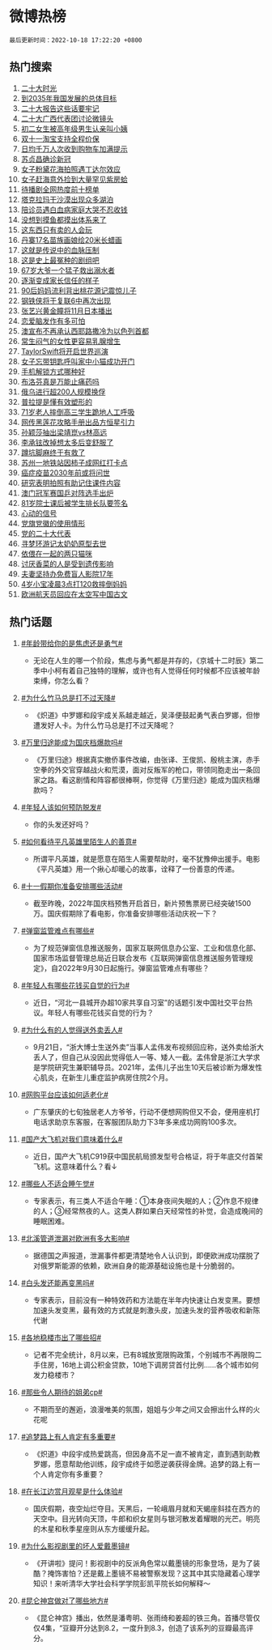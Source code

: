 # 微博热榜

`最后更新时间：2022-10-18 17:22:20 +0800`

## 热门搜索

1. [二十大时光](https://m.weibo.cn/search?containerid=100103type%3D1%26t%3D10%26q%3D%23%E4%BA%8C%E5%8D%81%E5%A4%A7%E6%97%B6%E5%85%89%23&stream_entry_id=51&isnewpage=1&extparam=seat%3D1%26cate%3D10103%26filter_type%3Drealtimehot%26dgr%3D0%26pos%3D0%26c_type%3D51%26display_time%3D1666084938%26pre_seqid%3D166608493801203014283&luicode=10000011&lfid=106003type%253D25%2526t%253D3%2526disable_hot%253D1%2526filter_type%253Drealtimehot)
1. [到2035年我国发展的总体目标](https://m.weibo.cn/search?containerid=100103type%3D1%26t%3D10%26q%3D%23%E5%88%B02035%E5%B9%B4%E6%88%91%E5%9B%BD%E5%8F%91%E5%B1%95%E7%9A%84%E6%80%BB%E4%BD%93%E7%9B%AE%E6%A0%87%23&stream_entry_id=31&isnewpage=1&extparam=seat%3D1%26cate%3D0%26lcate%3D5001%26pos%3D0%26dgr%3D0%26flag%3D0%26filter_type%3Drealtimehot%26q%3D%2523%25E5%2588%25B02035%25E5%25B9%25B4%25E6%2588%2591%25E5%259B%25BD%25E5%258F%2591%25E5%25B1%2595%25E7%259A%2584%25E6%2580%25BB%25E4%25BD%2593%25E7%259B%25AE%25E6%25A0%2587%2523%26c_type%3D31%26band_rank%3D1%26realpos%3D1%26display_time%3D1666084938%26pre_seqid%3D166608493801203014283&luicode=10000011&lfid=106003type%253D25%2526t%253D3%2526disable_hot%253D1%2526filter_type%253Drealtimehot)
1. [二十大报告这些话要牢记](https://m.weibo.cn/search?containerid=100103type%3D1%26t%3D10%26q%3D%23%E4%BA%8C%E5%8D%81%E5%A4%A7%E6%8A%A5%E5%91%8A%E8%BF%99%E4%BA%9B%E8%AF%9D%E8%A6%81%E7%89%A2%E8%AE%B0%23&stream_entry_id=31&isnewpage=1&extparam=seat%3D1%26cate%3D0%26lcate%3D5001%26pos%3D1%26dgr%3D0%26flag%3D0%26filter_type%3Drealtimehot%26q%3D%2523%25E4%25BA%258C%25E5%258D%2581%25E5%25A4%25A7%25E6%258A%25A5%25E5%2591%258A%25E8%25BF%2599%25E4%25BA%259B%25E8%25AF%259D%25E8%25A6%2581%25E7%2589%25A2%25E8%25AE%25B0%2523%26c_type%3D31%26band_rank%3D2%26realpos%3D2%26display_time%3D1666084938%26pre_seqid%3D166608493801203014283&luicode=10000011&lfid=106003type%253D25%2526t%253D3%2526disable_hot%253D1%2526filter_type%253Drealtimehot)
1. [二十大广西代表团讨论微镜头](https://m.weibo.cn/search?containerid=100103type%3D1%26t%3D10%26q%3D%23%E4%BA%8C%E5%8D%81%E5%A4%A7%E5%B9%BF%E8%A5%BF%E4%BB%A3%E8%A1%A8%E5%9B%A2%E8%AE%A8%E8%AE%BA%E5%BE%AE%E9%95%9C%E5%A4%B4%23&stream_entry_id=31&isnewpage=1&extparam=seat%3D1%26cate%3D0%26lcate%3D5001%26pos%3D2%26dgr%3D0%26flag%3D0%26filter_type%3Drealtimehot%26q%3D%2523%25E4%25BA%258C%25E5%258D%2581%25E5%25A4%25A7%25E5%25B9%25BF%25E8%25A5%25BF%25E4%25BB%25A3%25E8%25A1%25A8%25E5%259B%25A2%25E8%25AE%25A8%25E8%25AE%25BA%25E5%25BE%25AE%25E9%2595%259C%25E5%25A4%25B4%2523%26c_type%3D31%26band_rank%3D3%26realpos%3D3%26display_time%3D1666084938%26pre_seqid%3D166608493801203014283&luicode=10000011&lfid=106003type%253D25%2526t%253D3%2526disable_hot%253D1%2526filter_type%253Drealtimehot)
1. [初二女生被高年级男生认亲叫小姨](https://m.weibo.cn/search?containerid=100103type%3D1%26t%3D10%26q%3D%23%E5%88%9D%E4%BA%8C%E5%A5%B3%E7%94%9F%E8%A2%AB%E9%AB%98%E5%B9%B4%E7%BA%A7%E7%94%B7%E7%94%9F%E8%AE%A4%E4%BA%B2%E5%8F%AB%E5%B0%8F%E5%A7%A8%23&stream_entry_id=31&isnewpage=1&extparam=seat%3D1%26cate%3D0%26lcate%3D5001%26pos%3D3%26dgr%3D0%26flag%3D2%26filter_type%3Drealtimehot%26q%3D%2523%25E5%2588%259D%25E4%25BA%258C%25E5%25A5%25B3%25E7%2594%259F%25E8%25A2%25AB%25E9%25AB%2598%25E5%25B9%25B4%25E7%25BA%25A7%25E7%2594%25B7%25E7%2594%259F%25E8%25AE%25A4%25E4%25BA%25B2%25E5%258F%25AB%25E5%25B0%258F%25E5%25A7%25A8%2523%26c_type%3D31%26band_rank%3D4%26realpos%3D4%26display_time%3D1666084938%26pre_seqid%3D166608493801203014283&luicode=10000011&lfid=106003type%253D25%2526t%253D3%2526disable_hot%253D1%2526filter_type%253Drealtimehot)
1. [双十一淘宝支持全程价保](https://m.weibo.cn/search?containerid=100103type%3D1%26t%3D10%26q%3D%23%E5%8F%8C%E5%8D%81%E4%B8%80%E6%B7%98%E5%AE%9D%E6%94%AF%E6%8C%81%E5%85%A8%E7%A8%8B%E4%BB%B7%E4%BF%9D%23&stream_entry_id=31&isnewpage=1&extparam=seat%3D1%26cate%3D0%26lcate%3D5001%26pos%3D4%26dgr%3D0%26flag%3D2%26filter_type%3Drealtimehot%26q%3D%2523%25E5%258F%258C%25E5%258D%2581%25E4%25B8%2580%25E6%25B7%2598%25E5%25AE%259D%25E6%2594%25AF%25E6%258C%2581%25E5%2585%25A8%25E7%25A8%258B%25E4%25BB%25B7%25E4%25BF%259D%2523%26c_type%3D31%26band_rank%3D5%26realpos%3D5%26display_time%3D1666084938%26pre_seqid%3D166608493801203014283&luicode=10000011&lfid=106003type%253D25%2526t%253D3%2526disable_hot%253D1%2526filter_type%253Drealtimehot)
1. [日均千万人次收到购物车加满提示](https://m.weibo.cn/search?containerid=100103type%3D1%26t%3D10%26q%3D%23%E6%97%A5%E5%9D%87%E5%8D%83%E4%B8%87%E4%BA%BA%E6%AC%A1%E6%94%B6%E5%88%B0%E8%B4%AD%E7%89%A9%E8%BD%A6%E5%8A%A0%E6%BB%A1%E6%8F%90%E7%A4%BA%23&stream_entry_id=31&isnewpage=1&extparam=seat%3D1%26cate%3D0%26lcate%3D5001%26pos%3D5%26dgr%3D0%26flag%3D1%26filter_type%3Drealtimehot%26q%3D%2523%25E6%2597%25A5%25E5%259D%2587%25E5%258D%2583%25E4%25B8%2587%25E4%25BA%25BA%25E6%25AC%25A1%25E6%2594%25B6%25E5%2588%25B0%25E8%25B4%25AD%25E7%2589%25A9%25E8%25BD%25A6%25E5%258A%25A0%25E6%25BB%25A1%25E6%258F%2590%25E7%25A4%25BA%2523%26c_type%3D31%26band_rank%3D6%26realpos%3D6%26display_time%3D1666084938%26pre_seqid%3D166608493801203014283&luicode=10000011&lfid=106003type%253D25%2526t%253D3%2526disable_hot%253D1%2526filter_type%253Drealtimehot)
1. [苏贞昌确诊新冠](https://m.weibo.cn/search?containerid=100103type%3D1%26t%3D10%26q%3D%23%E8%8B%8F%E8%B4%9E%E6%98%8C%E7%A1%AE%E8%AF%8A%E6%96%B0%E5%86%A0%23&stream_entry_id=31&isnewpage=1&extparam=seat%3D1%26cate%3D0%26lcate%3D5001%26pos%3D6%26dgr%3D0%26flag%3D1%26filter_type%3Drealtimehot%26q%3D%2523%25E8%258B%258F%25E8%25B4%259E%25E6%2598%258C%25E7%25A1%25AE%25E8%25AF%258A%25E6%2596%25B0%25E5%2586%25A0%2523%26c_type%3D31%26band_rank%3D7%26realpos%3D7%26display_time%3D1666084938%26pre_seqid%3D166608493801203014283&luicode=10000011&lfid=106003type%253D25%2526t%253D3%2526disable_hot%253D1%2526filter_type%253Drealtimehot)
1. [女子粉黛花海拍照遇丁达尔效应](https://m.weibo.cn/search?containerid=100103type%3D1%26t%3D10%26q%3D%23%E5%A5%B3%E5%AD%90%E7%B2%89%E9%BB%9B%E8%8A%B1%E6%B5%B7%E6%8B%8D%E7%85%A7%E9%81%87%E4%B8%81%E8%BE%BE%E5%B0%94%E6%95%88%E5%BA%94%23&stream_entry_id=31&isnewpage=1&extparam=seat%3D1%26cate%3D0%26lcate%3D5001%26pos%3D7%26dgr%3D0%26flag%3D0%26filter_type%3Drealtimehot%26q%3D%2523%25E5%25A5%25B3%25E5%25AD%2590%25E7%25B2%2589%25E9%25BB%259B%25E8%258A%25B1%25E6%25B5%25B7%25E6%258B%258D%25E7%2585%25A7%25E9%2581%2587%25E4%25B8%2581%25E8%25BE%25BE%25E5%25B0%2594%25E6%2595%2588%25E5%25BA%2594%2523%26c_type%3D31%26band_rank%3D8%26realpos%3D8%26display_time%3D1666084938%26pre_seqid%3D166608493801203014283&luicode=10000011&lfid=106003type%253D25%2526t%253D3%2526disable_hot%253D1%2526filter_type%253Drealtimehot)
1. [女子赶海意外捡到大量罕见紫房蛤](https://m.weibo.cn/search?containerid=100103type%3D1%26t%3D10%26q%3D%23%E5%A5%B3%E5%AD%90%E8%B5%B6%E6%B5%B7%E6%84%8F%E5%A4%96%E6%8D%A1%E5%88%B0%E5%A4%A7%E9%87%8F%E7%BD%95%E8%A7%81%E7%B4%AB%E6%88%BF%E8%9B%A4%23&stream_entry_id=31&isnewpage=1&extparam=seat%3D1%26cate%3D0%26lcate%3D5001%26pos%3D8%26dgr%3D0%26flag%3D0%26filter_type%3Drealtimehot%26q%3D%2523%25E5%25A5%25B3%25E5%25AD%2590%25E8%25B5%25B6%25E6%25B5%25B7%25E6%2584%258F%25E5%25A4%2596%25E6%258D%25A1%25E5%2588%25B0%25E5%25A4%25A7%25E9%2587%258F%25E7%25BD%2595%25E8%25A7%2581%25E7%25B4%25AB%25E6%2588%25BF%25E8%259B%25A4%2523%26c_type%3D31%26band_rank%3D9%26realpos%3D9%26display_time%3D1666084938%26pre_seqid%3D166608493801203014283&luicode=10000011&lfid=106003type%253D25%2526t%253D3%2526disable_hot%253D1%2526filter_type%253Drealtimehot)
1. [待播剧全网热度前十榜单](https://m.weibo.cn/search?containerid=100103type%3D1%26t%3D10%26q%3D%23%E5%BE%85%E6%92%AD%E5%89%A7%E5%85%A8%E7%BD%91%E7%83%AD%E5%BA%A6%E5%89%8D%E5%8D%81%E6%A6%9C%E5%8D%95%23&stream_entry_id=31&isnewpage=1&extparam=seat%3D1%26cate%3D0%26lcate%3D5001%26pos%3D9%26dgr%3D0%26flag%3D0%26filter_type%3Drealtimehot%26q%3D%2523%25E5%25BE%2585%25E6%2592%25AD%25E5%2589%25A7%25E5%2585%25A8%25E7%25BD%2591%25E7%2583%25AD%25E5%25BA%25A6%25E5%2589%258D%25E5%258D%2581%25E6%25A6%259C%25E5%258D%2595%2523%26c_type%3D31%26band_rank%3D10%26realpos%3D10%26display_time%3D1666084938%26pre_seqid%3D166608493801203014283&luicode=10000011&lfid=106003type%253D25%2526t%253D3%2526disable_hot%253D1%2526filter_type%253Drealtimehot)
1. [塔克拉玛干沙漠出现众多湖泊](https://m.weibo.cn/search?containerid=100103type%3D1%26t%3D10%26q%3D%23%E5%A1%94%E5%85%8B%E6%8B%89%E7%8E%9B%E5%B9%B2%E6%B2%99%E6%BC%A0%E5%87%BA%E7%8E%B0%E4%BC%97%E5%A4%9A%E6%B9%96%E6%B3%8A%23&stream_entry_id=31&isnewpage=1&extparam=seat%3D1%26cate%3D0%26lcate%3D5001%26pos%3D10%26dgr%3D0%26flag%3D1%26filter_type%3Drealtimehot%26q%3D%2523%25E5%25A1%2594%25E5%2585%258B%25E6%258B%2589%25E7%258E%259B%25E5%25B9%25B2%25E6%25B2%2599%25E6%25BC%25A0%25E5%2587%25BA%25E7%258E%25B0%25E4%25BC%2597%25E5%25A4%259A%25E6%25B9%2596%25E6%25B3%258A%2523%26c_type%3D31%26band_rank%3D11%26realpos%3D11%26display_time%3D1666084938%26pre_seqid%3D166608493801203014283&luicode=10000011&lfid=106003type%253D25%2526t%253D3%2526disable_hot%253D1%2526filter_type%253Drealtimehot)
1. [陪诊员遇白血病家庭大哭不忍收钱](https://m.weibo.cn/search?containerid=100103type%3D1%26t%3D10%26q%3D%23%E9%99%AA%E8%AF%8A%E5%91%98%E9%81%87%E7%99%BD%E8%A1%80%E7%97%85%E5%AE%B6%E5%BA%AD%E5%A4%A7%E5%93%AD%E4%B8%8D%E5%BF%8D%E6%94%B6%E9%92%B1%23&stream_entry_id=31&isnewpage=1&extparam=seat%3D1%26cate%3D0%26lcate%3D5001%26pos%3D11%26dgr%3D0%26flag%3D1%26filter_type%3Drealtimehot%26q%3D%2523%25E9%2599%25AA%25E8%25AF%258A%25E5%2591%2598%25E9%2581%2587%25E7%2599%25BD%25E8%25A1%2580%25E7%2597%2585%25E5%25AE%25B6%25E5%25BA%25AD%25E5%25A4%25A7%25E5%2593%25AD%25E4%25B8%258D%25E5%25BF%258D%25E6%2594%25B6%25E9%2592%25B1%2523%26c_type%3D31%26band_rank%3D12%26realpos%3D12%26display_time%3D1666084938%26pre_seqid%3D166608493801203014283&luicode=10000011&lfid=106003type%253D25%2526t%253D3%2526disable_hot%253D1%2526filter_type%253Drealtimehot)
1. [没想到摸鱼都摸出体系来了](https://m.weibo.cn/search?containerid=100103type%3D1%26t%3D10%26q%3D%23%E6%B2%A1%E6%83%B3%E5%88%B0%E6%91%B8%E9%B1%BC%E9%83%BD%E6%91%B8%E5%87%BA%E4%BD%93%E7%B3%BB%E6%9D%A5%E4%BA%86%23&stream_entry_id=31&isnewpage=1&extparam=seat%3D1%26cate%3D0%26lcate%3D5001%26pos%3D12%26dgr%3D0%26flag%3D0%26filter_type%3Drealtimehot%26q%3D%2523%25E6%25B2%25A1%25E6%2583%25B3%25E5%2588%25B0%25E6%2591%25B8%25E9%25B1%25BC%25E9%2583%25BD%25E6%2591%25B8%25E5%2587%25BA%25E4%25BD%2593%25E7%25B3%25BB%25E6%259D%25A5%25E4%25BA%2586%2523%26c_type%3D31%26band_rank%3D13%26realpos%3D13%26display_time%3D1666084938%26pre_seqid%3D166608493801203014283&luicode=10000011&lfid=106003type%253D25%2526t%253D3%2526disable_hot%253D1%2526filter_type%253Drealtimehot)
1. [这东西只有卖的人会玩](https://m.weibo.cn/search?containerid=100103type%3D1%26t%3D10%26q%3D%23%E8%BF%99%E4%B8%9C%E8%A5%BF%E5%8F%AA%E6%9C%89%E5%8D%96%E7%9A%84%E4%BA%BA%E4%BC%9A%E7%8E%A9%23&stream_entry_id=31&isnewpage=1&extparam=seat%3D1%26cate%3D0%26lcate%3D5001%26pos%3D13%26dgr%3D0%26flag%3D1%26filter_type%3Drealtimehot%26q%3D%2523%25E8%25BF%2599%25E4%25B8%259C%25E8%25A5%25BF%25E5%258F%25AA%25E6%259C%2589%25E5%258D%2596%25E7%259A%2584%25E4%25BA%25BA%25E4%25BC%259A%25E7%258E%25A9%2523%26c_type%3D31%26band_rank%3D14%26realpos%3D14%26display_time%3D1666084938%26pre_seqid%3D166608493801203014283&luicode=10000011&lfid=106003type%253D25%2526t%253D3%2526disable_hot%253D1%2526filter_type%253Drealtimehot)
1. [丹寨17名苗族画娘绘20米长蜡画](https://m.weibo.cn/search?containerid=100103type%3D1%26t%3D10%26q%3D%23%E4%B8%B9%E5%AF%A817%E5%90%8D%E8%8B%97%E6%97%8F%E7%94%BB%E5%A8%98%E7%BB%9820%E7%B1%B3%E9%95%BF%E8%9C%A1%E7%94%BB%23&stream_entry_id=31&isnewpage=1&extparam=seat%3D1%26cate%3D0%26lcate%3D5001%26pos%3D14%26dgr%3D0%26flag%3D0%26filter_type%3Drealtimehot%26adid%3D168409%26q%3D%2523%25E4%25B8%25B9%25E5%25AF%25A817%25E5%2590%258D%25E8%258B%2597%25E6%2597%258F%25E7%2594%25BB%25E5%25A8%2598%25E7%25BB%259820%25E7%25B1%25B3%25E9%2595%25BF%25E8%259C%25A1%25E7%2594%25BB%2523%26c_type%3D31%26band_rank%3D15%26realpos%3D15%26display_time%3D1666084938%26pre_seqid%3D166608493801203014283&luicode=10000011&lfid=106003type%253D25%2526t%253D3%2526disable_hot%253D1%2526filter_type%253Drealtimehot)
1. [这就是传说中的血脉压制](https://m.weibo.cn/search?containerid=100103type%3D1%26t%3D10%26q%3D%23%E8%BF%99%E5%B0%B1%E6%98%AF%E4%BC%A0%E8%AF%B4%E4%B8%AD%E7%9A%84%E8%A1%80%E8%84%89%E5%8E%8B%E5%88%B6%23&stream_entry_id=31&isnewpage=1&extparam=seat%3D1%26cate%3D0%26lcate%3D5001%26pos%3D15%26dgr%3D0%26flag%3D0%26filter_type%3Drealtimehot%26q%3D%2523%25E8%25BF%2599%25E5%25B0%25B1%25E6%2598%25AF%25E4%25BC%25A0%25E8%25AF%25B4%25E4%25B8%25AD%25E7%259A%2584%25E8%25A1%2580%25E8%2584%2589%25E5%258E%258B%25E5%2588%25B6%2523%26c_type%3D31%26band_rank%3D16%26realpos%3D16%26display_time%3D1666084938%26pre_seqid%3D166608493801203014283&luicode=10000011&lfid=106003type%253D25%2526t%253D3%2526disable_hot%253D1%2526filter_type%253Drealtimehot)
1. [这是史上最冤种的剧组吧](https://m.weibo.cn/search?containerid=100103type%3D1%26t%3D10%26q%3D%23%E8%BF%99%E6%98%AF%E5%8F%B2%E4%B8%8A%E6%9C%80%E5%86%A4%E7%A7%8D%E7%9A%84%E5%89%A7%E7%BB%84%E5%90%A7%23&stream_entry_id=31&isnewpage=1&extparam=seat%3D1%26cate%3D0%26lcate%3D5001%26pos%3D16%26dgr%3D0%26flag%3D0%26filter_type%3Drealtimehot%26q%3D%2523%25E8%25BF%2599%25E6%2598%25AF%25E5%258F%25B2%25E4%25B8%258A%25E6%259C%2580%25E5%2586%25A4%25E7%25A7%258D%25E7%259A%2584%25E5%2589%25A7%25E7%25BB%2584%25E5%2590%25A7%2523%26c_type%3D31%26band_rank%3D17%26realpos%3D17%26display_time%3D1666084938%26pre_seqid%3D166608493801203014283&luicode=10000011&lfid=106003type%253D25%2526t%253D3%2526disable_hot%253D1%2526filter_type%253Drealtimehot)
1. [67岁大爷一个猛子救出溺水者](https://m.weibo.cn/search?containerid=100103type%3D1%26t%3D10%26q%3D%2367%E5%B2%81%E5%A4%A7%E7%88%B7%E4%B8%80%E4%B8%AA%E7%8C%9B%E5%AD%90%E6%95%91%E5%87%BA%E6%BA%BA%E6%B0%B4%E8%80%85%23&stream_entry_id=31&isnewpage=1&extparam=seat%3D1%26cate%3D0%26lcate%3D5001%26pos%3D17%26dgr%3D0%26flag%3D1%26filter_type%3Drealtimehot%26q%3D%252367%25E5%25B2%2581%25E5%25A4%25A7%25E7%2588%25B7%25E4%25B8%2580%25E4%25B8%25AA%25E7%258C%259B%25E5%25AD%2590%25E6%2595%2591%25E5%2587%25BA%25E6%25BA%25BA%25E6%25B0%25B4%25E8%2580%2585%2523%26c_type%3D31%26band_rank%3D18%26realpos%3D18%26display_time%3D1666084938%26pre_seqid%3D166608493801203014283&luicode=10000011&lfid=106003type%253D25%2526t%253D3%2526disable_hot%253D1%2526filter_type%253Drealtimehot)
1. [逐渐变成家长信任的样子](https://m.weibo.cn/search?containerid=100103type%3D1%26t%3D10%26q%3D%23%E9%80%90%E6%B8%90%E5%8F%98%E6%88%90%E5%AE%B6%E9%95%BF%E4%BF%A1%E4%BB%BB%E7%9A%84%E6%A0%B7%E5%AD%90%23&stream_entry_id=31&isnewpage=1&extparam=seat%3D1%26cate%3D0%26lcate%3D5001%26pos%3D18%26dgr%3D0%26flag%3D0%26filter_type%3Drealtimehot%26q%3D%2523%25E9%2580%2590%25E6%25B8%2590%25E5%258F%2598%25E6%2588%2590%25E5%25AE%25B6%25E9%2595%25BF%25E4%25BF%25A1%25E4%25BB%25BB%25E7%259A%2584%25E6%25A0%25B7%25E5%25AD%2590%2523%26c_type%3D31%26band_rank%3D19%26realpos%3D19%26display_time%3D1666084938%26pre_seqid%3D166608493801203014283&luicode=10000011&lfid=106003type%253D25%2526t%253D3%2526disable_hot%253D1%2526filter_type%253Drealtimehot)
1. [90后妈妈流利背出桃花源记震惊儿子](https://m.weibo.cn/search?containerid=100103type%3D1%26t%3D10%26q%3D%2390%E5%90%8E%E5%A6%88%E5%A6%88%E6%B5%81%E5%88%A9%E8%83%8C%E5%87%BA%E6%A1%83%E8%8A%B1%E6%BA%90%E8%AE%B0%E9%9C%87%E6%83%8A%E5%84%BF%E5%AD%90%23&stream_entry_id=31&isnewpage=1&extparam=seat%3D1%26cate%3D0%26lcate%3D5001%26pos%3D19%26dgr%3D0%26flag%3D0%26filter_type%3Drealtimehot%26q%3D%252390%25E5%2590%258E%25E5%25A6%2588%25E5%25A6%2588%25E6%25B5%2581%25E5%2588%25A9%25E8%2583%258C%25E5%2587%25BA%25E6%25A1%2583%25E8%258A%25B1%25E6%25BA%2590%25E8%25AE%25B0%25E9%259C%2587%25E6%2583%258A%25E5%2584%25BF%25E5%25AD%2590%2523%26c_type%3D31%26band_rank%3D20%26realpos%3D20%26display_time%3D1666084938%26pre_seqid%3D166608493801203014283&luicode=10000011&lfid=106003type%253D25%2526t%253D3%2526disable_hot%253D1%2526filter_type%253Drealtimehot)
1. [钢铁侠将于复联6中再次出现](https://m.weibo.cn/search?containerid=100103type%3D1%26t%3D10%26q%3D%23%E9%92%A2%E9%93%81%E4%BE%A0%E5%B0%86%E4%BA%8E%E5%A4%8D%E8%81%946%E4%B8%AD%E5%86%8D%E6%AC%A1%E5%87%BA%E7%8E%B0%23&stream_entry_id=31&isnewpage=1&extparam=seat%3D1%26cate%3D0%26lcate%3D5001%26pos%3D20%26dgr%3D0%26flag%3D0%26filter_type%3Drealtimehot%26q%3D%2523%25E9%2592%25A2%25E9%2593%2581%25E4%25BE%25A0%25E5%25B0%2586%25E4%25BA%258E%25E5%25A4%258D%25E8%2581%25946%25E4%25B8%25AD%25E5%2586%258D%25E6%25AC%25A1%25E5%2587%25BA%25E7%258E%25B0%2523%26c_type%3D31%26band_rank%3D21%26realpos%3D21%26display_time%3D1666084938%26pre_seqid%3D166608493801203014283&luicode=10000011&lfid=106003type%253D25%2526t%253D3%2526disable_hot%253D1%2526filter_type%253Drealtimehot)
1. [张艺兴黄金瞳将11月日本播出](https://m.weibo.cn/search?containerid=100103type%3D1%26t%3D10%26q%3D%23%E5%BC%A0%E8%89%BA%E5%85%B4%E9%BB%84%E9%87%91%E7%9E%B3%E5%B0%8611%E6%9C%88%E6%97%A5%E6%9C%AC%E6%92%AD%E5%87%BA%23&stream_entry_id=31&isnewpage=1&extparam=seat%3D1%26cate%3D0%26lcate%3D5001%26pos%3D21%26dgr%3D0%26flag%3D0%26filter_type%3Drealtimehot%26q%3D%2523%25E5%25BC%25A0%25E8%2589%25BA%25E5%2585%25B4%25E9%25BB%2584%25E9%2587%2591%25E7%259E%25B3%25E5%25B0%258611%25E6%259C%2588%25E6%2597%25A5%25E6%259C%25AC%25E6%2592%25AD%25E5%2587%25BA%2523%26c_type%3D31%26band_rank%3D22%26realpos%3D22%26display_time%3D1666084938%26pre_seqid%3D166608493801203014283&luicode=10000011&lfid=106003type%253D25%2526t%253D3%2526disable_hot%253D1%2526filter_type%253Drealtimehot)
1. [恋爱脑发作有多可怕](https://m.weibo.cn/search?containerid=100103type%3D1%26t%3D10%26q%3D%23%E6%81%8B%E7%88%B1%E8%84%91%E5%8F%91%E4%BD%9C%E6%9C%89%E5%A4%9A%E5%8F%AF%E6%80%95%23&stream_entry_id=31&isnewpage=1&extparam=seat%3D1%26cate%3D0%26lcate%3D5001%26pos%3D22%26dgr%3D0%26flag%3D0%26filter_type%3Drealtimehot%26q%3D%2523%25E6%2581%258B%25E7%2588%25B1%25E8%2584%2591%25E5%258F%2591%25E4%25BD%259C%25E6%259C%2589%25E5%25A4%259A%25E5%258F%25AF%25E6%2580%2595%2523%26c_type%3D31%26band_rank%3D23%26realpos%3D23%26display_time%3D1666084938%26pre_seqid%3D166608493801203014283&luicode=10000011&lfid=106003type%253D25%2526t%253D3%2526disable_hot%253D1%2526filter_type%253Drealtimehot)
1. [澳宣布不再承认西耶路撒冷为以色列首都](https://m.weibo.cn/search?containerid=100103type%3D1%26t%3D10%26q%3D%E6%BE%B3%E5%AE%A3%E5%B8%83%E4%B8%8D%E5%86%8D%E6%89%BF%E8%AE%A4%E8%A5%BF%E8%80%B6%E8%B7%AF%E6%92%92%E5%86%B7%E4%B8%BA%E4%BB%A5%E8%89%B2%E5%88%97%E9%A6%96%E9%83%BD&stream_entry_id=31&isnewpage=1&extparam=seat%3D1%26cate%3D0%26lcate%3D5001%26pos%3D23%26dgr%3D0%26flag%3D0%26filter_type%3Drealtimehot%26q%3D%25E6%25BE%25B3%25E5%25AE%25A3%25E5%25B8%2583%25E4%25B8%258D%25E5%2586%258D%25E6%2589%25BF%25E8%25AE%25A4%25E8%25A5%25BF%25E8%2580%25B6%25E8%25B7%25AF%25E6%2592%2592%25E5%2586%25B7%25E4%25B8%25BA%25E4%25BB%25A5%25E8%2589%25B2%25E5%2588%2597%25E9%25A6%2596%25E9%2583%25BD%26c_type%3D31%26band_rank%3D24%26realpos%3D24%26display_time%3D1666084938%26pre_seqid%3D166608493801203014283&luicode=10000011&lfid=106003type%253D25%2526t%253D3%2526disable_hot%253D1%2526filter_type%253Drealtimehot)
1. [常生闷气的女性更容易乳腺增生](https://m.weibo.cn/search?containerid=100103type%3D1%26t%3D10%26q%3D%23%E5%B8%B8%E7%94%9F%E9%97%B7%E6%B0%94%E7%9A%84%E5%A5%B3%E6%80%A7%E6%9B%B4%E5%AE%B9%E6%98%93%E4%B9%B3%E8%85%BA%E5%A2%9E%E7%94%9F%23&stream_entry_id=31&isnewpage=1&extparam=seat%3D1%26cate%3D0%26lcate%3D5001%26pos%3D24%26dgr%3D0%26flag%3D0%26filter_type%3Drealtimehot%26q%3D%2523%25E5%25B8%25B8%25E7%2594%259F%25E9%2597%25B7%25E6%25B0%2594%25E7%259A%2584%25E5%25A5%25B3%25E6%2580%25A7%25E6%259B%25B4%25E5%25AE%25B9%25E6%2598%2593%25E4%25B9%25B3%25E8%2585%25BA%25E5%25A2%259E%25E7%2594%259F%2523%26c_type%3D31%26band_rank%3D25%26realpos%3D25%26display_time%3D1666084938%26pre_seqid%3D166608493801203014283&luicode=10000011&lfid=106003type%253D25%2526t%253D3%2526disable_hot%253D1%2526filter_type%253Drealtimehot)
1. [TaylorSwift将开启世界巡演](https://m.weibo.cn/search?containerid=100103type%3D1%26t%3D10%26q%3D%23TaylorSwift%E5%B0%86%E5%BC%80%E5%90%AF%E4%B8%96%E7%95%8C%E5%B7%A1%E6%BC%94%23&stream_entry_id=31&isnewpage=1&extparam=seat%3D1%26cate%3D0%26lcate%3D5001%26pos%3D25%26dgr%3D0%26flag%3D0%26filter_type%3Drealtimehot%26q%3D%2523TaylorSwift%25E5%25B0%2586%25E5%25BC%2580%25E5%2590%25AF%25E4%25B8%2596%25E7%2595%258C%25E5%25B7%25A1%25E6%25BC%2594%2523%26c_type%3D31%26band_rank%3D26%26realpos%3D26%26display_time%3D1666084938%26pre_seqid%3D166608493801203014283&luicode=10000011&lfid=106003type%253D25%2526t%253D3%2526disable_hot%253D1%2526filter_type%253Drealtimehot)
1. [女子忘带钥匙呼叫家中小猫成功开门](https://m.weibo.cn/search?containerid=100103type%3D1%26t%3D10%26q%3D%23%E5%A5%B3%E5%AD%90%E5%BF%98%E5%B8%A6%E9%92%A5%E5%8C%99%E5%91%BC%E5%8F%AB%E5%AE%B6%E4%B8%AD%E5%B0%8F%E7%8C%AB%E6%88%90%E5%8A%9F%E5%BC%80%E9%97%A8%23&stream_entry_id=31&isnewpage=1&extparam=seat%3D1%26cate%3D0%26lcate%3D5001%26pos%3D26%26dgr%3D0%26flag%3D1%26filter_type%3Drealtimehot%26q%3D%2523%25E5%25A5%25B3%25E5%25AD%2590%25E5%25BF%2598%25E5%25B8%25A6%25E9%2592%25A5%25E5%258C%2599%25E5%2591%25BC%25E5%258F%25AB%25E5%25AE%25B6%25E4%25B8%25AD%25E5%25B0%258F%25E7%258C%25AB%25E6%2588%2590%25E5%258A%259F%25E5%25BC%2580%25E9%2597%25A8%2523%26c_type%3D31%26band_rank%3D27%26realpos%3D27%26display_time%3D1666084938%26pre_seqid%3D166608493801203014283&luicode=10000011&lfid=106003type%253D25%2526t%253D3%2526disable_hot%253D1%2526filter_type%253Drealtimehot)
1. [手机解锁方式哪种好](https://m.weibo.cn/search?containerid=100103type%3D1%26t%3D10%26q%3D%23%E6%89%8B%E6%9C%BA%E8%A7%A3%E9%94%81%E6%96%B9%E5%BC%8F%E5%93%AA%E7%A7%8D%E5%A5%BD%23&stream_entry_id=31&isnewpage=1&extparam=seat%3D1%26cate%3D0%26lcate%3D5001%26pos%3D27%26dgr%3D0%26flag%3D1%26filter_type%3Drealtimehot%26q%3D%2523%25E6%2589%258B%25E6%259C%25BA%25E8%25A7%25A3%25E9%2594%2581%25E6%2596%25B9%25E5%25BC%258F%25E5%2593%25AA%25E7%25A7%258D%25E5%25A5%25BD%2523%26c_type%3D31%26band_rank%3D28%26realpos%3D28%26display_time%3D1666084938%26pre_seqid%3D166608493801203014283&luicode=10000011&lfid=106003type%253D25%2526t%253D3%2526disable_hot%253D1%2526filter_type%253Drealtimehot)
1. [布洛芬真是万能止痛药吗](https://m.weibo.cn/search?containerid=100103type%3D1%26t%3D10%26q%3D%23%E5%B8%83%E6%B4%9B%E8%8A%AC%E7%9C%9F%E6%98%AF%E4%B8%87%E8%83%BD%E6%AD%A2%E7%97%9B%E8%8D%AF%E5%90%97%23&stream_entry_id=31&isnewpage=1&extparam=seat%3D1%26cate%3D0%26lcate%3D5001%26pos%3D28%26dgr%3D0%26flag%3D0%26filter_type%3Drealtimehot%26q%3D%2523%25E5%25B8%2583%25E6%25B4%259B%25E8%258A%25AC%25E7%259C%259F%25E6%2598%25AF%25E4%25B8%2587%25E8%2583%25BD%25E6%25AD%25A2%25E7%2597%259B%25E8%258D%25AF%25E5%2590%2597%2523%26c_type%3D31%26band_rank%3D29%26realpos%3D29%26display_time%3D1666084938%26pre_seqid%3D166608493801203014283&luicode=10000011&lfid=106003type%253D25%2526t%253D3%2526disable_hot%253D1%2526filter_type%253Drealtimehot)
1. [俄乌进行超200人规模换俘](https://m.weibo.cn/search?containerid=100103type%3D1%26t%3D10%26q%3D%23%E4%BF%84%E4%B9%8C%E8%BF%9B%E8%A1%8C%E8%B6%85200%E4%BA%BA%E8%A7%84%E6%A8%A1%E6%8D%A2%E4%BF%98%23&stream_entry_id=31&isnewpage=1&extparam=seat%3D1%26cate%3D0%26lcate%3D5001%26pos%3D29%26dgr%3D0%26flag%3D0%26filter_type%3Drealtimehot%26q%3D%2523%25E4%25BF%2584%25E4%25B9%258C%25E8%25BF%259B%25E8%25A1%258C%25E8%25B6%2585200%25E4%25BA%25BA%25E8%25A7%2584%25E6%25A8%25A1%25E6%258D%25A2%25E4%25BF%2598%2523%26c_type%3D31%26band_rank%3D30%26realpos%3D30%26display_time%3D1666084938%26pre_seqid%3D166608493801203014283&luicode=10000011&lfid=106003type%253D25%2526t%253D3%2526disable_hot%253D1%2526filter_type%253Drealtimehot)
1. [普拉提是懂有效塑形的](https://m.weibo.cn/search?containerid=100103type%3D1%26t%3D10%26q%3D%23%E6%99%AE%E6%8B%89%E6%8F%90%E6%98%AF%E6%87%82%E6%9C%89%E6%95%88%E5%A1%91%E5%BD%A2%E7%9A%84%23&stream_entry_id=31&isnewpage=1&extparam=seat%3D1%26cate%3D0%26lcate%3D5001%26pos%3D30%26dgr%3D0%26flag%3D1%26filter_type%3Drealtimehot%26q%3D%2523%25E6%2599%25AE%25E6%258B%2589%25E6%258F%2590%25E6%2598%25AF%25E6%2587%2582%25E6%259C%2589%25E6%2595%2588%25E5%25A1%2591%25E5%25BD%25A2%25E7%259A%2584%2523%26c_type%3D31%26band_rank%3D31%26realpos%3D31%26display_time%3D1666084938%26pre_seqid%3D166608493801203014283&luicode=10000011&lfid=106003type%253D25%2526t%253D3%2526disable_hot%253D1%2526filter_type%253Drealtimehot)
1. [71岁老人摔倒高三学生跪地人工呼吸](https://m.weibo.cn/search?containerid=100103type%3D1%26t%3D10%26q%3D%2371%E5%B2%81%E8%80%81%E4%BA%BA%E6%91%94%E5%80%92%E9%AB%98%E4%B8%89%E5%AD%A6%E7%94%9F%E8%B7%AA%E5%9C%B0%E4%BA%BA%E5%B7%A5%E5%91%BC%E5%90%B8%23&stream_entry_id=31&isnewpage=1&extparam=seat%3D1%26cate%3D0%26lcate%3D5001%26pos%3D31%26dgr%3D0%26flag%3D0%26filter_type%3Drealtimehot%26q%3D%252371%25E5%25B2%2581%25E8%2580%2581%25E4%25BA%25BA%25E6%2591%2594%25E5%2580%2592%25E9%25AB%2598%25E4%25B8%2589%25E5%25AD%25A6%25E7%2594%259F%25E8%25B7%25AA%25E5%259C%25B0%25E4%25BA%25BA%25E5%25B7%25A5%25E5%2591%25BC%25E5%2590%25B8%2523%26c_type%3D31%26band_rank%3D32%26realpos%3D32%26display_time%3D1666084938%26pre_seqid%3D166608493801203014283&luicode=10000011&lfid=106003type%253D25%2526t%253D3%2526disable_hot%253D1%2526filter_type%253Drealtimehot)
1. [网传黑莲花攻略手册出品方恒星引力](https://m.weibo.cn/search?containerid=100103type%3D1%26t%3D10%26q%3D%23%E7%BD%91%E4%BC%A0%E9%BB%91%E8%8E%B2%E8%8A%B1%E6%94%BB%E7%95%A5%E6%89%8B%E5%86%8C%E5%87%BA%E5%93%81%E6%96%B9%E6%81%92%E6%98%9F%E5%BC%95%E5%8A%9B%23&stream_entry_id=31&isnewpage=1&extparam=seat%3D1%26cate%3D0%26lcate%3D5001%26pos%3D32%26dgr%3D0%26flag%3D1%26filter_type%3Drealtimehot%26q%3D%2523%25E7%25BD%2591%25E4%25BC%25A0%25E9%25BB%2591%25E8%258E%25B2%25E8%258A%25B1%25E6%2594%25BB%25E7%2595%25A5%25E6%2589%258B%25E5%2586%258C%25E5%2587%25BA%25E5%2593%2581%25E6%2596%25B9%25E6%2581%2592%25E6%2598%259F%25E5%25BC%2595%25E5%258A%259B%2523%26c_type%3D31%26band_rank%3D33%26realpos%3D33%26display_time%3D1666084938%26pre_seqid%3D166608493801203014283&luicode=10000011&lfid=106003type%253D25%2526t%253D3%2526disable_hot%253D1%2526filter_type%253Drealtimehot)
1. [孙颖莎抽出梁靖崑vs林高远](https://m.weibo.cn/search?containerid=100103type%3D1%26t%3D10%26q%3D%23%E5%AD%99%E9%A2%96%E8%8E%8E%E6%8A%BD%E5%87%BA%E6%A2%81%E9%9D%96%E5%B4%91vs%E6%9E%97%E9%AB%98%E8%BF%9C%23&stream_entry_id=31&isnewpage=1&extparam=seat%3D1%26cate%3D0%26lcate%3D5001%26pos%3D33%26dgr%3D0%26flag%3D0%26filter_type%3Drealtimehot%26q%3D%2523%25E5%25AD%2599%25E9%25A2%2596%25E8%258E%258E%25E6%258A%25BD%25E5%2587%25BA%25E6%25A2%2581%25E9%259D%2596%25E5%25B4%2591vs%25E6%259E%2597%25E9%25AB%2598%25E8%25BF%259C%2523%26c_type%3D31%26band_rank%3D34%26realpos%3D34%26display_time%3D1666084938%26pre_seqid%3D166608493801203014283&luicode=10000011&lfid=106003type%253D25%2526t%253D3%2526disable_hot%253D1%2526filter_type%253Drealtimehot)
1. [李承铉改掉想太多后变舒服了](https://m.weibo.cn/search?containerid=100103type%3D1%26t%3D10%26q%3D%23%E6%9D%8E%E6%89%BF%E9%93%89%E6%94%B9%E6%8E%89%E6%83%B3%E5%A4%AA%E5%A4%9A%E5%90%8E%E5%8F%98%E8%88%92%E6%9C%8D%E4%BA%86%23&stream_entry_id=31&isnewpage=1&extparam=seat%3D1%26cate%3D0%26lcate%3D5001%26pos%3D34%26dgr%3D0%26flag%3D0%26filter_type%3Drealtimehot%26q%3D%2523%25E6%259D%258E%25E6%2589%25BF%25E9%2593%2589%25E6%2594%25B9%25E6%258E%2589%25E6%2583%25B3%25E5%25A4%25AA%25E5%25A4%259A%25E5%2590%258E%25E5%258F%2598%25E8%2588%2592%25E6%259C%258D%25E4%25BA%2586%2523%26c_type%3D31%26band_rank%3D35%26realpos%3D35%26display_time%3D1666084938%26pre_seqid%3D166608493801203014283&luicode=10000011&lfid=106003type%253D25%2526t%253D3%2526disable_hot%253D1%2526filter_type%253Drealtimehot)
1. [蹲坑脚麻终于有救了](https://m.weibo.cn/search?containerid=100103type%3D1%26t%3D10%26q%3D%23%E8%B9%B2%E5%9D%91%E8%84%9A%E9%BA%BB%E7%BB%88%E4%BA%8E%E6%9C%89%E6%95%91%E4%BA%86%23&stream_entry_id=31&isnewpage=1&extparam=seat%3D1%26cate%3D0%26lcate%3D5001%26pos%3D35%26dgr%3D0%26flag%3D0%26filter_type%3Drealtimehot%26q%3D%2523%25E8%25B9%25B2%25E5%259D%2591%25E8%2584%259A%25E9%25BA%25BB%25E7%25BB%2588%25E4%25BA%258E%25E6%259C%2589%25E6%2595%2591%25E4%25BA%2586%2523%26c_type%3D31%26band_rank%3D36%26realpos%3D36%26display_time%3D1666084938%26pre_seqid%3D166608493801203014283&luicode=10000011&lfid=106003type%253D25%2526t%253D3%2526disable_hot%253D1%2526filter_type%253Drealtimehot)
1. [苏州一地铁站因柿子成网红打卡点](https://m.weibo.cn/search?containerid=100103type%3D1%26t%3D10%26q%3D%23%E8%8B%8F%E5%B7%9E%E4%B8%80%E5%9C%B0%E9%93%81%E7%AB%99%E5%9B%A0%E6%9F%BF%E5%AD%90%E6%88%90%E7%BD%91%E7%BA%A2%E6%89%93%E5%8D%A1%E7%82%B9%23&stream_entry_id=31&isnewpage=1&extparam=seat%3D1%26cate%3D0%26lcate%3D5001%26pos%3D36%26dgr%3D0%26flag%3D0%26filter_type%3Drealtimehot%26q%3D%2523%25E8%258B%258F%25E5%25B7%259E%25E4%25B8%2580%25E5%259C%25B0%25E9%2593%2581%25E7%25AB%2599%25E5%259B%25A0%25E6%259F%25BF%25E5%25AD%2590%25E6%2588%2590%25E7%25BD%2591%25E7%25BA%25A2%25E6%2589%2593%25E5%258D%25A1%25E7%2582%25B9%2523%26c_type%3D31%26band_rank%3D37%26realpos%3D37%26display_time%3D1666084938%26pre_seqid%3D166608493801203014283&luicode=10000011&lfid=106003type%253D25%2526t%253D3%2526disable_hot%253D1%2526filter_type%253Drealtimehot)
1. [癌症疫苗2030年前或将问世](https://m.weibo.cn/search?containerid=100103type%3D1%26t%3D10%26q%3D%23%E7%99%8C%E7%97%87%E7%96%AB%E8%8B%972030%E5%B9%B4%E5%89%8D%E6%88%96%E5%B0%86%E9%97%AE%E4%B8%96%23&stream_entry_id=31&isnewpage=1&extparam=seat%3D1%26cate%3D0%26lcate%3D5001%26pos%3D37%26dgr%3D0%26flag%3D0%26filter_type%3Drealtimehot%26q%3D%2523%25E7%2599%258C%25E7%2597%2587%25E7%2596%25AB%25E8%258B%25972030%25E5%25B9%25B4%25E5%2589%258D%25E6%2588%2596%25E5%25B0%2586%25E9%2597%25AE%25E4%25B8%2596%2523%26c_type%3D31%26band_rank%3D38%26realpos%3D38%26display_time%3D1666084938%26pre_seqid%3D166608493801203014283&luicode=10000011&lfid=106003type%253D25%2526t%253D3%2526disable_hot%253D1%2526filter_type%253Drealtimehot)
1. [研究表明拍照有助记住课件内容](https://m.weibo.cn/search?containerid=100103type%3D1%26t%3D10%26q%3D%23%E7%A0%94%E7%A9%B6%E8%A1%A8%E6%98%8E%E6%8B%8D%E7%85%A7%E6%9C%89%E5%8A%A9%E8%AE%B0%E4%BD%8F%E8%AF%BE%E4%BB%B6%E5%86%85%E5%AE%B9%23&stream_entry_id=31&isnewpage=1&extparam=seat%3D1%26cate%3D0%26lcate%3D5001%26pos%3D38%26dgr%3D0%26flag%3D1%26filter_type%3Drealtimehot%26q%3D%2523%25E7%25A0%2594%25E7%25A9%25B6%25E8%25A1%25A8%25E6%2598%258E%25E6%258B%258D%25E7%2585%25A7%25E6%259C%2589%25E5%258A%25A9%25E8%25AE%25B0%25E4%25BD%258F%25E8%25AF%25BE%25E4%25BB%25B6%25E5%2586%2585%25E5%25AE%25B9%2523%26c_type%3D31%26band_rank%3D39%26realpos%3D39%26display_time%3D1666084938%26pre_seqid%3D166608493801203014283&luicode=10000011&lfid=106003type%253D25%2526t%253D3%2526disable_hot%253D1%2526filter_type%253Drealtimehot)
1. [澳门冠军赛国乒对阵选手出炉](https://m.weibo.cn/search?containerid=100103type%3D1%26t%3D10%26q%3D%23%E6%BE%B3%E9%97%A8%E5%86%A0%E5%86%9B%E8%B5%9B%E5%9B%BD%E4%B9%92%E5%AF%B9%E9%98%B5%E9%80%89%E6%89%8B%E5%87%BA%E7%82%89%23&stream_entry_id=31&isnewpage=1&extparam=seat%3D1%26cate%3D0%26lcate%3D5001%26pos%3D39%26dgr%3D0%26flag%3D1%26filter_type%3Drealtimehot%26q%3D%2523%25E6%25BE%25B3%25E9%2597%25A8%25E5%2586%25A0%25E5%2586%259B%25E8%25B5%259B%25E5%259B%25BD%25E4%25B9%2592%25E5%25AF%25B9%25E9%2598%25B5%25E9%2580%2589%25E6%2589%258B%25E5%2587%25BA%25E7%2582%2589%2523%26c_type%3D31%26band_rank%3D40%26realpos%3D40%26display_time%3D1666084938%26pre_seqid%3D166608493801203014283&luicode=10000011&lfid=106003type%253D25%2526t%253D3%2526disable_hot%253D1%2526filter_type%253Drealtimehot)
1. [81岁院士课后被学生排长队要签名](https://m.weibo.cn/search?containerid=100103type%3D1%26t%3D10%26q%3D%2381%E5%B2%81%E9%99%A2%E5%A3%AB%E8%AF%BE%E5%90%8E%E8%A2%AB%E5%AD%A6%E7%94%9F%E6%8E%92%E9%95%BF%E9%98%9F%E8%A6%81%E7%AD%BE%E5%90%8D%23&stream_entry_id=31&isnewpage=1&extparam=seat%3D1%26cate%3D0%26lcate%3D5001%26pos%3D40%26dgr%3D0%26flag%3D0%26filter_type%3Drealtimehot%26q%3D%252381%25E5%25B2%2581%25E9%2599%25A2%25E5%25A3%25AB%25E8%25AF%25BE%25E5%2590%258E%25E8%25A2%25AB%25E5%25AD%25A6%25E7%2594%259F%25E6%258E%2592%25E9%2595%25BF%25E9%2598%259F%25E8%25A6%2581%25E7%25AD%25BE%25E5%2590%258D%2523%26c_type%3D31%26band_rank%3D41%26realpos%3D41%26display_time%3D1666084938%26pre_seqid%3D166608493801203014283&luicode=10000011&lfid=106003type%253D25%2526t%253D3%2526disable_hot%253D1%2526filter_type%253Drealtimehot)
1. [心动的信号](https://m.weibo.cn/search?containerid=100103type%3D1%26t%3D10%26q%3D%23%E5%BF%83%E5%8A%A8%E7%9A%84%E4%BF%A1%E5%8F%B7%23&stream_entry_id=31&isnewpage=1&extparam=seat%3D1%26cate%3D0%26lcate%3D5001%26pos%3D41%26dgr%3D0%26flag%3D0%26filter_type%3Drealtimehot%26q%3D%2523%25E5%25BF%2583%25E5%258A%25A8%25E7%259A%2584%25E4%25BF%25A1%25E5%258F%25B7%2523%26c_type%3D31%26band_rank%3D42%26realpos%3D42%26display_time%3D1666084938%26pre_seqid%3D166608493801203014283&luicode=10000011&lfid=106003type%253D25%2526t%253D3%2526disable_hot%253D1%2526filter_type%253Drealtimehot)
1. [党旗党徽的使用情形](https://m.weibo.cn/search?containerid=100103type%3D1%26t%3D10%26q%3D%23%E5%85%9A%E6%97%97%E5%85%9A%E5%BE%BD%E7%9A%84%E4%BD%BF%E7%94%A8%E6%83%85%E5%BD%A2%23&stream_entry_id=31&isnewpage=1&extparam=seat%3D1%26cate%3D0%26lcate%3D5001%26pos%3D42%26dgr%3D0%26flag%3D1%26filter_type%3Drealtimehot%26q%3D%2523%25E5%2585%259A%25E6%2597%2597%25E5%2585%259A%25E5%25BE%25BD%25E7%259A%2584%25E4%25BD%25BF%25E7%2594%25A8%25E6%2583%2585%25E5%25BD%25A2%2523%26c_type%3D31%26band_rank%3D43%26realpos%3D43%26display_time%3D1666084938%26pre_seqid%3D166608493801203014283&luicode=10000011&lfid=106003type%253D25%2526t%253D3%2526disable_hot%253D1%2526filter_type%253Drealtimehot)
1. [党的二十大代表](https://m.weibo.cn/search?containerid=100103type%3D1%26t%3D10%26q%3D%23%E5%85%9A%E7%9A%84%E4%BA%8C%E5%8D%81%E5%A4%A7%E4%BB%A3%E8%A1%A8%23&stream_entry_id=31&isnewpage=1&extparam=seat%3D1%26cate%3D0%26lcate%3D5001%26pos%3D43%26dgr%3D0%26flag%3D1%26filter_type%3Drealtimehot%26q%3D%2523%25E5%2585%259A%25E7%259A%2584%25E4%25BA%258C%25E5%258D%2581%25E5%25A4%25A7%25E4%25BB%25A3%25E8%25A1%25A8%2523%26c_type%3D31%26band_rank%3D44%26realpos%3D44%26display_time%3D1666084938%26pre_seqid%3D166608493801203014283&luicode=10000011&lfid=106003type%253D25%2526t%253D3%2526disable_hot%253D1%2526filter_type%253Drealtimehot)
1. [寻梦环游记太奶奶原型去世](https://m.weibo.cn/search?containerid=100103type%3D1%26t%3D10%26q%3D%23%E5%AF%BB%E6%A2%A6%E7%8E%AF%E6%B8%B8%E8%AE%B0%E5%A4%AA%E5%A5%B6%E5%A5%B6%E5%8E%9F%E5%9E%8B%E5%8E%BB%E4%B8%96%23&stream_entry_id=31&isnewpage=1&extparam=seat%3D1%26cate%3D0%26lcate%3D5001%26pos%3D44%26dgr%3D0%26flag%3D0%26filter_type%3Drealtimehot%26q%3D%2523%25E5%25AF%25BB%25E6%25A2%25A6%25E7%258E%25AF%25E6%25B8%25B8%25E8%25AE%25B0%25E5%25A4%25AA%25E5%25A5%25B6%25E5%25A5%25B6%25E5%258E%259F%25E5%259E%258B%25E5%258E%25BB%25E4%25B8%2596%2523%26c_type%3D31%26band_rank%3D45%26realpos%3D45%26display_time%3D1666084938%26pre_seqid%3D166608493801203014283&luicode=10000011&lfid=106003type%253D25%2526t%253D3%2526disable_hot%253D1%2526filter_type%253Drealtimehot)
1. [依偎在一起的两只猫咪](https://m.weibo.cn/search?containerid=100103type%3D1%26t%3D10%26q%3D%23%E4%BE%9D%E5%81%8E%E5%9C%A8%E4%B8%80%E8%B5%B7%E7%9A%84%E4%B8%A4%E5%8F%AA%E7%8C%AB%E5%92%AA%23&stream_entry_id=31&isnewpage=1&extparam=seat%3D1%26cate%3D0%26lcate%3D5001%26pos%3D45%26dgr%3D0%26flag%3D0%26filter_type%3Drealtimehot%26q%3D%2523%25E4%25BE%259D%25E5%2581%258E%25E5%259C%25A8%25E4%25B8%2580%25E8%25B5%25B7%25E7%259A%2584%25E4%25B8%25A4%25E5%258F%25AA%25E7%258C%25AB%25E5%2592%25AA%2523%26c_type%3D31%26band_rank%3D46%26realpos%3D46%26display_time%3D1666084938%26pre_seqid%3D166608493801203014283&luicode=10000011&lfid=106003type%253D25%2526t%253D3%2526disable_hot%253D1%2526filter_type%253Drealtimehot)
1. [讨厌香菜的人是受到遗传影响](https://m.weibo.cn/search?containerid=100103type%3D1%26t%3D10%26q%3D%23%E8%AE%A8%E5%8E%8C%E9%A6%99%E8%8F%9C%E7%9A%84%E4%BA%BA%E6%98%AF%E5%8F%97%E5%88%B0%E9%81%97%E4%BC%A0%E5%BD%B1%E5%93%8D%23&stream_entry_id=31&isnewpage=1&extparam=seat%3D1%26cate%3D0%26lcate%3D5001%26pos%3D46%26dgr%3D0%26flag%3D0%26filter_type%3Drealtimehot%26q%3D%2523%25E8%25AE%25A8%25E5%258E%258C%25E9%25A6%2599%25E8%258F%259C%25E7%259A%2584%25E4%25BA%25BA%25E6%2598%25AF%25E5%258F%2597%25E5%2588%25B0%25E9%2581%2597%25E4%25BC%25A0%25E5%25BD%25B1%25E5%2593%258D%2523%26c_type%3D31%26band_rank%3D47%26realpos%3D47%26display_time%3D1666084938%26pre_seqid%3D166608493801203014283&luicode=10000011&lfid=106003type%253D25%2526t%253D3%2526disable_hot%253D1%2526filter_type%253Drealtimehot)
1. [夫妻坚持办免费盲人影院17年](https://m.weibo.cn/search?containerid=100103type%3D1%26t%3D10%26q%3D%23%E5%A4%AB%E5%A6%BB%E5%9D%9A%E6%8C%81%E5%8A%9E%E5%85%8D%E8%B4%B9%E7%9B%B2%E4%BA%BA%E5%BD%B1%E9%99%A217%E5%B9%B4%23&stream_entry_id=31&isnewpage=1&extparam=seat%3D1%26cate%3D0%26lcate%3D5001%26pos%3D47%26dgr%3D0%26flag%3D0%26filter_type%3Drealtimehot%26q%3D%2523%25E5%25A4%25AB%25E5%25A6%25BB%25E5%259D%259A%25E6%258C%2581%25E5%258A%259E%25E5%2585%258D%25E8%25B4%25B9%25E7%259B%25B2%25E4%25BA%25BA%25E5%25BD%25B1%25E9%2599%25A217%25E5%25B9%25B4%2523%26c_type%3D31%26band_rank%3D48%26realpos%3D48%26display_time%3D1666084938%26pre_seqid%3D166608493801203014283&luicode=10000011&lfid=106003type%253D25%2526t%253D3%2526disable_hot%253D1%2526filter_type%253Drealtimehot)
1. [4岁小宝凌晨3点打120救摔倒妈妈](https://m.weibo.cn/search?containerid=100103type%3D1%26t%3D10%26q%3D%234%E5%B2%81%E5%B0%8F%E5%AE%9D%E5%87%8C%E6%99%A83%E7%82%B9%E6%89%93120%E6%95%91%E6%91%94%E5%80%92%E5%A6%88%E5%A6%88%23&stream_entry_id=31&isnewpage=1&extparam=seat%3D1%26cate%3D0%26lcate%3D5001%26pos%3D48%26dgr%3D0%26flag%3D0%26filter_type%3Drealtimehot%26q%3D%25234%25E5%25B2%2581%25E5%25B0%258F%25E5%25AE%259D%25E5%2587%258C%25E6%2599%25A83%25E7%2582%25B9%25E6%2589%2593120%25E6%2595%2591%25E6%2591%2594%25E5%2580%2592%25E5%25A6%2588%25E5%25A6%2588%2523%26c_type%3D31%26band_rank%3D49%26realpos%3D49%26display_time%3D1666084938%26pre_seqid%3D166608493801203014283&luicode=10000011&lfid=106003type%253D25%2526t%253D3%2526disable_hot%253D1%2526filter_type%253Drealtimehot)
1. [欧洲航天员回应在太空写中国古文](https://m.weibo.cn/search?containerid=100103type%3D1%26t%3D10%26q%3D%23%E6%AC%A7%E6%B4%B2%E8%88%AA%E5%A4%A9%E5%91%98%E5%9B%9E%E5%BA%94%E5%9C%A8%E5%A4%AA%E7%A9%BA%E5%86%99%E4%B8%AD%E5%9B%BD%E5%8F%A4%E6%96%87%23&stream_entry_id=31&isnewpage=1&extparam=seat%3D1%26cate%3D0%26lcate%3D5001%26pos%3D49%26dgr%3D0%26flag%3D0%26filter_type%3Drealtimehot%26q%3D%2523%25E6%25AC%25A7%25E6%25B4%25B2%25E8%2588%25AA%25E5%25A4%25A9%25E5%2591%2598%25E5%259B%259E%25E5%25BA%2594%25E5%259C%25A8%25E5%25A4%25AA%25E7%25A9%25BA%25E5%2586%2599%25E4%25B8%25AD%25E5%259B%25BD%25E5%258F%25A4%25E6%2596%2587%2523%26c_type%3D31%26band_rank%3D50%26realpos%3D50%26display_time%3D1666084938%26pre_seqid%3D166608493801203014283&luicode=10000011&lfid=106003type%253D25%2526t%253D3%2526disable_hot%253D1%2526filter_type%253Drealtimehot)

## 热门话题

1. [#年龄带给你的是焦虑还是勇气#](https://m.weibo.cn/search?containerid=231522type%3D1%26t%3D10%26q%3D%23%E5%B9%B4%E9%BE%84%E5%B8%A6%E7%BB%99%E4%BD%A0%E7%9A%84%E6%98%AF%E7%84%A6%E8%99%91%E8%BF%98%E6%98%AF%E5%8B%87%E6%B0%94%23&stream_entry_id=128&isnewpage=1&extparam=seat%3D1%26unitid%3D1664619638229%26c_type%3D128%26lcate%3D5004%26cate%3D5004%26dgr%3D0%26pos%3D1-0-0%26display_time%3D1666084940%26pre_seqid%3D166608494003301372645&luicode=10000011&lfid=231648_-_4)
    - 无论在人生的哪一个阶段，焦虑与勇气都是并存的，《京城十二时辰》第二季中小柯有着自己独特的理解，或许也有人觉得任何时候都不应该被年龄束缚，你怎么看？

1. [#为什么竹马总是打不过天降#](https://m.weibo.cn/search?containerid=231522type%3D1%26t%3D10%26q%3D%23%E4%B8%BA%E4%BB%80%E4%B9%88%E7%AB%B9%E9%A9%AC%E6%80%BB%E6%98%AF%E6%89%93%E4%B8%8D%E8%BF%87%E5%A4%A9%E9%99%8D%23&stream_entry_id=128&isnewpage=1&extparam=seat%3D1%26unitid%3D1664771724501%26c_type%3D128%26lcate%3D5004%26cate%3D5004%26dgr%3D0%26pos%3D1-0-1%26display_time%3D1666084940%26pre_seqid%3D166608494003301372645&luicode=10000011&lfid=231648_-_4)
    - 《炽道》中罗娜和段宇成关系越走越近，吴泽便鼓起勇气表白罗娜，但惨遭发好人卡。为什么竹马总是打不过天降呢？

1. [#万里归途能成为国庆档爆款吗#](https://m.weibo.cn/search?containerid=231522type%3D1%26t%3D10%26q%3D%23%E4%B8%87%E9%87%8C%E5%BD%92%E9%80%94%E8%83%BD%E6%88%90%E4%B8%BA%E5%9B%BD%E5%BA%86%E6%A1%A3%E7%88%86%E6%AC%BE%E5%90%97%23&stream_entry_id=128&isnewpage=1&extparam=seat%3D1%26unitid%3D44847%26c_type%3D128%26lcate%3D5004%26cate%3D5004%26dgr%3D0%26pos%3D1-0-2%26display_time%3D1666084940%26pre_seqid%3D166608494003301372645&luicode=10000011&lfid=231648_-_4)
    - 《万里归途》根据真实撤侨事件改编，由张译、王俊凯、殷桃主演，赤手空拳的外交官穿越战火和荒漠，面对反叛军的枪口，带领同胞走出一条回家之路。看这剧情和阵容都很棒啊，你觉得《万里归途》能成为国庆档爆款吗？

1. [#年轻人该如何预防脱发#](https://m.weibo.cn/search?containerid=231522type%3D1%26t%3D10%26q%3D%23%E5%B9%B4%E8%BD%BB%E4%BA%BA%E8%AF%A5%E5%A6%82%E4%BD%95%E9%A2%84%E9%98%B2%E8%84%B1%E5%8F%91%23&stream_entry_id=128&isnewpage=1&extparam=seat%3D1%26unitid%3D44834%26c_type%3D128%26lcate%3D5004%26cate%3D5004%26dgr%3D0%26pos%3D1-0-3%26display_time%3D1666084940%26pre_seqid%3D166608494003301372645&luicode=10000011&lfid=231648_-_4)
    - 你的头发还好吗？

1. [#如何看待平凡英雄里陌生人的善意#](https://m.weibo.cn/search?containerid=231522type%3D1%26t%3D10%26q%3D%23%E5%A6%82%E4%BD%95%E7%9C%8B%E5%BE%85%E5%B9%B3%E5%87%A1%E8%8B%B1%E9%9B%84%E9%87%8C%E9%99%8C%E7%94%9F%E4%BA%BA%E7%9A%84%E5%96%84%E6%84%8F%23&stream_entry_id=128&isnewpage=1&extparam=seat%3D1%26unitid%3D1664717126325%26c_type%3D128%26lcate%3D5004%26cate%3D5004%26dgr%3D0%26pos%3D1-0-4%26display_time%3D1666084940%26pre_seqid%3D166608494003301372645&luicode=10000011&lfid=231648_-_4)
    - 所谓平凡英雄，就是愿意在陌生人需要帮助时，毫不犹豫伸出援手。电影《平凡英雄》用一个揪心却暖心的故事，诠释了一份善意的传递。

1. [#十一假期你准备安排哪些活动#](https://m.weibo.cn/search?containerid=231522type%3D1%26t%3D10%26q%3D%23%E5%8D%81%E4%B8%80%E5%81%87%E6%9C%9F%E4%BD%A0%E5%87%86%E5%A4%87%E5%AE%89%E6%8E%92%E5%93%AA%E4%BA%9B%E6%B4%BB%E5%8A%A8%23&stream_entry_id=128&isnewpage=1&extparam=seat%3D1%26unitid%3D44829%26c_type%3D128%26lcate%3D5004%26cate%3D5004%26dgr%3D0%26pos%3D1-0-5%26display_time%3D1666084940%26pre_seqid%3D166608494003301372645&luicode=10000011&lfid=231648_-_4)
    - 截至昨晚，2022年国庆档预售开启首日，新片预售票房已经突破1500万。国庆假期除了看电影，你准备安排哪些活动庆祝一下？

1. [#弹窗监管难点有哪些#](https://m.weibo.cn/search?containerid=231522type%3D1%26t%3D10%26q%3D%23%E5%BC%B9%E7%AA%97%E7%9B%91%E7%AE%A1%E9%9A%BE%E7%82%B9%E6%9C%89%E5%93%AA%E4%BA%9B%23&stream_entry_id=128&isnewpage=1&extparam=seat%3D1%26unitid%3D44839%26c_type%3D128%26lcate%3D5004%26cate%3D5004%26dgr%3D0%26pos%3D1-0-6%26display_time%3D1666084940%26pre_seqid%3D166608494003301372645&luicode=10000011&lfid=231648_-_4)
    - 为了规范弹窗信息推送服务，国家互联网信息办公室、工业和信息化部、国家市场监督管理总局近日联合发布《互联网弹窗信息推送服务管理规定》，自2022年9月30日起施行。弹窗监管难点有哪些？

1. [#年轻人有哪些花钱买自觉的行为#](https://m.weibo.cn/search?containerid=231522type%3D1%26t%3D10%26q%3D%23%E5%B9%B4%E8%BD%BB%E4%BA%BA%E6%9C%89%E5%93%AA%E4%BA%9B%E8%8A%B1%E9%92%B1%E4%B9%B0%E8%87%AA%E8%A7%89%E7%9A%84%E8%A1%8C%E4%B8%BA%23&stream_entry_id=128&isnewpage=1&extparam=seat%3D1%26unitid%3D44838%26c_type%3D128%26lcate%3D5004%26cate%3D5004%26dgr%3D0%26pos%3D1-0-7%26display_time%3D1666084940%26pre_seqid%3D166608494003301372645&luicode=10000011&lfid=231648_-_4)
    - 近日，“河北一县城开办超10家共享自习室”的话题引发中国社交平台热议。年轻人有哪些花钱买自觉的行为？

1. [#为什么有的人觉得送外卖丢人#](https://m.weibo.cn/search?containerid=231522type%3D1%26t%3D10%26q%3D%23%E4%B8%BA%E4%BB%80%E4%B9%88%E6%9C%89%E7%9A%84%E4%BA%BA%E8%A7%89%E5%BE%97%E9%80%81%E5%A4%96%E5%8D%96%E4%B8%A2%E4%BA%BA%23&stream_entry_id=128&isnewpage=1&extparam=seat%3D1%26unitid%3D44828%26c_type%3D128%26lcate%3D5004%26cate%3D5004%26dgr%3D0%26pos%3D1-0-8%26display_time%3D1666084940%26pre_seqid%3D166608494003301372645&luicode=10000011&lfid=231648_-_4)
    - 9月21日，“浙大博士生送外卖”当事人孟伟发布视频回应称，送外卖给浙大丢人了，但自己从没因此觉得低人一等、矮人一截。孟伟曾是浙江大学求是学院研究生兼职辅导员。2021年，孟伟儿子出生10天后被诊断为爆发性心肌炎，在新生儿重症监护病房住院2个月。

1. [#网购平台应该如何适老化#](https://m.weibo.cn/search?containerid=231522type%3D1%26t%3D10%26q%3D%23%E7%BD%91%E8%B4%AD%E5%B9%B3%E5%8F%B0%E5%BA%94%E8%AF%A5%E5%A6%82%E4%BD%95%E9%80%82%E8%80%81%E5%8C%96%23&stream_entry_id=128&isnewpage=1&extparam=seat%3D1%26unitid%3D44831%26c_type%3D128%26lcate%3D5004%26cate%3D5004%26dgr%3D0%26pos%3D1-0-9%26display_time%3D1666084940%26pre_seqid%3D166608494003301372645&luicode=10000011&lfid=231648_-_4)
    - 广东肇庆的七旬独居老人方爷爷，行动不便想网购但又不会，便用座机打电话求助京东客服，在客服团队助力下3年多来成功网购100多次。

1. [#国产大飞机对我们意味着什么#](https://m.weibo.cn/search?containerid=231522type%3D1%26t%3D10%26q%3D%23%E5%9B%BD%E4%BA%A7%E5%A4%A7%E9%A3%9E%E6%9C%BA%E5%AF%B9%E6%88%91%E4%BB%AC%E6%84%8F%E5%91%B3%E7%9D%80%E4%BB%80%E4%B9%88%23&stream_entry_id=128&isnewpage=1&extparam=seat%3D1%26unitid%3D1664783133342%26c_type%3D128%26lcate%3D5004%26cate%3D5004%26dgr%3D0%26pos%3D1-0-10%26display_time%3D1666084940%26pre_seqid%3D166608494003301372645&luicode=10000011&lfid=231648_-_4)
    - 近日，国产大飞机C919获中国民航局颁发型号合格证，将于年底交付首架飞机。这意味着什么？看↓

1. [#哪些人不适合睡午觉#](https://m.weibo.cn/search?containerid=231522type%3D1%26t%3D10%26q%3D%23%E5%93%AA%E4%BA%9B%E4%BA%BA%E4%B8%8D%E9%80%82%E5%90%88%E7%9D%A1%E5%8D%88%E8%A7%89%23&stream_entry_id=128&isnewpage=1&extparam=seat%3D1%26unitid%3D44843%26c_type%3D128%26lcate%3D5004%26cate%3D5004%26dgr%3D0%26pos%3D1-0-11%26display_time%3D1666084940%26pre_seqid%3D166608494003301372645&luicode=10000011&lfid=231648_-_4)
    - 专家表示，有三类人不适合午睡：①本身夜间失眠的人；②作息不规律的人；③经常熬夜的人。这类人群如果白天经常性的补觉，会造成晚间的睡眠困难。

1. [#北溪管道泄漏对欧洲有多大影响#](https://m.weibo.cn/search?containerid=231522type%3D1%26t%3D10%26q%3D%23%E5%8C%97%E6%BA%AA%E7%AE%A1%E9%81%93%E6%B3%84%E6%BC%8F%E5%AF%B9%E6%AC%A7%E6%B4%B2%E6%9C%89%E5%A4%9A%E5%A4%A7%E5%BD%B1%E5%93%8D%23&stream_entry_id=128&isnewpage=1&extparam=seat%3D1%26unitid%3D44832%26c_type%3D128%26lcate%3D5004%26cate%3D5004%26dgr%3D0%26pos%3D1-0-12%26display_time%3D1666084940%26pre_seqid%3D166608494003301372645&luicode=10000011&lfid=231648_-_4)
    - 据德国之声报道，泄漏事件都更清楚地令人认识到，即便欧洲成功摆脱了对俄罗斯能源的依赖，欧洲自身的能源基础设施也是十分脆弱的。

1. [#白头发还能再变黑吗#](https://m.weibo.cn/search?containerid=231522type%3D1%26t%3D10%26q%3D%23%E7%99%BD%E5%A4%B4%E5%8F%91%E8%BF%98%E8%83%BD%E5%86%8D%E5%8F%98%E9%BB%91%E5%90%97%23&stream_entry_id=128&isnewpage=1&extparam=seat%3D1%26unitid%3D44830%26c_type%3D128%26lcate%3D5004%26cate%3D5004%26dgr%3D0%26pos%3D1-0-13%26display_time%3D1666084940%26pre_seqid%3D166608494003301372645&luicode=10000011&lfid=231648_-_4)
    - 专家表示，目前没有一种特效药和方法能在半年内快速让白发变黑。要想加速头发变黑，最有效的方式就是刺激头皮，加速头发的营养吸收和新陈代谢

1. [#各地稳楼市出了哪些招#](https://m.weibo.cn/search?containerid=231522type%3D1%26t%3D10%26q%3D%23%E5%90%84%E5%9C%B0%E7%A8%B3%E6%A5%BC%E5%B8%82%E5%87%BA%E4%BA%86%E5%93%AA%E4%BA%9B%E6%8B%9B%23&stream_entry_id=128&isnewpage=1&extparam=seat%3D1%26unitid%3D44840%26c_type%3D128%26lcate%3D5004%26cate%3D5004%26dgr%3D0%26pos%3D1-0-14%26display_time%3D1666084940%26pre_seqid%3D166608494003301372645&luicode=10000011&lfid=231648_-_4)
    - 记者不完全统计，8月以来，已有8城放宽限购政策，个别城市不再限购二手住房，16地上调公积金贷款，10地下调房贷首付比例……各个城市如何发力稳楼市？

1. [#那些令人期待的姐弟cp#](https://m.weibo.cn/search?containerid=231522type%3D1%26t%3D10%26q%3D%23%E9%82%A3%E4%BA%9B%E4%BB%A4%E4%BA%BA%E6%9C%9F%E5%BE%85%E7%9A%84%E5%A7%90%E5%BC%9Fcp%23&stream_entry_id=128&isnewpage=1&extparam=seat%3D1%26unitid%3D44846%26c_type%3D128%26lcate%3D5004%26cate%3D5004%26dgr%3D0%26pos%3D1-0-15%26display_time%3D1666084940%26pre_seqid%3D166608494003301372645&luicode=10000011&lfid=231648_-_4)
    - 不期而至的邂逅，浪漫唯美的氛围，姐姐与少年之间又会擦出什么样的火花呢

1. [#追梦路上有人肯定有多重要#](https://m.weibo.cn/search?containerid=231522type%3D1%26t%3D10%26q%3D%23%E8%BF%BD%E6%A2%A6%E8%B7%AF%E4%B8%8A%E6%9C%89%E4%BA%BA%E8%82%AF%E5%AE%9A%E6%9C%89%E5%A4%9A%E9%87%8D%E8%A6%81%23&stream_entry_id=128&isnewpage=1&extparam=seat%3D1%26unitid%3D1664625637915%26c_type%3D128%26lcate%3D5004%26cate%3D5004%26dgr%3D0%26pos%3D1-0-16%26display_time%3D1666084940%26pre_seqid%3D166608494003301372645&luicode=10000011&lfid=231648_-_4)
    - 《炽道》中段宇成热爱跳高，但因身高不足一直不被肯定，直到遇到助教罗娜，愿意帮助他训练，段宇成终于如愿逆袭获得金牌。追梦的路上有一个人肯定你有多重要？

1. [#在长江边赏月观星是什么体验#](https://m.weibo.cn/search?containerid=231522type%3D1%26t%3D10%26q%3D%23%E5%9C%A8%E9%95%BF%E6%B1%9F%E8%BE%B9%E8%B5%8F%E6%9C%88%E8%A7%82%E6%98%9F%E6%98%AF%E4%BB%80%E4%B9%88%E4%BD%93%E9%AA%8C%23&stream_entry_id=128&isnewpage=1&extparam=seat%3D1%26unitid%3D1664715621418%26c_type%3D128%26lcate%3D5004%26cate%3D5004%26dgr%3D0%26pos%3D1-0-17%26display_time%3D1666084940%26pre_seqid%3D166608494003301372645&luicode=10000011&lfid=231648_-_4)
    - 国庆假期，夜空灿烂夺目。天黑后，一轮峨眉月就和天蝎座斜挂在西方的天空中。目光转向天顶，牛郎和织女星则与银河散发着耀眼的光芒。明亮的木星和秋季星座则从东方缓缓升起。

1. [#为什么影视剧里的坏人爱戴墨镜#](https://m.weibo.cn/search?containerid=231522type%3D1%26t%3D10%26q%3D%23%E4%B8%BA%E4%BB%80%E4%B9%88%E5%BD%B1%E8%A7%86%E5%89%A7%E9%87%8C%E7%9A%84%E5%9D%8F%E4%BA%BA%E7%88%B1%E6%88%B4%E5%A2%A8%E9%95%9C%23&stream_entry_id=128&isnewpage=1&extparam=seat%3D1%26unitid%3D44848%26c_type%3D128%26lcate%3D5004%26cate%3D5004%26dgr%3D0%26pos%3D1-0-18%26display_time%3D1666084940%26pre_seqid%3D166608494003301372645&luicode=10000011&lfid=231648_-_4)
    - 《开讲啦》提问！影视剧中的反派角色常以戴墨镜的形象登场，是为了装酷？掩饰害怕？还是戴上墨镜不易被警察发现？这其中其实隐藏着心理学知识！来听清华大学社会科学学院彭凯平院长如何解释～

1. [#昆仑神宫做对了哪些地方#](https://m.weibo.cn/search?containerid=231522type%3D1%26t%3D10%26q%3D%23%E6%98%86%E4%BB%91%E7%A5%9E%E5%AE%AB%E5%81%9A%E5%AF%B9%E4%BA%86%E5%93%AA%E4%BA%9B%E5%9C%B0%E6%96%B9%23&stream_entry_id=128&isnewpage=1&extparam=seat%3D1%26unitid%3D44841%26c_type%3D128%26lcate%3D5004%26cate%3D5004%26dgr%3D0%26pos%3D1-0-19%26display_time%3D1666084940%26pre_seqid%3D166608494003301372645&luicode=10000011&lfid=231648_-_4)
    - 《昆仑神宫》播出，依然是潘粤明、张雨绮和姜超的铁三角。首播尽管仅仅4集，“豆瓣开分达到8.2，一度升到8.3，创造了该系列的豆瓣最高评分。

